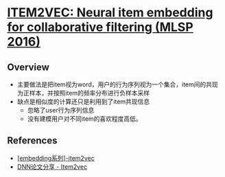 # [ITEM2VEC: Neural item embedding for collaborative filtering (MLSP 2016)](https://drive.google.com/file/d/1i5wDwq6giDdvKST-ApROjXhbpqVDK3uI/view?usp=drivesdk)


## Overview
- 主要做法是把item视为word，用户的行为序列视为一个集合，item间的共现为正样本，并按照item的频率分布进行负样本采样
- 缺点是相似度的计算还只是利用到了item共现信息
  - 忽略了user行为序列信息
  - 没有建模用户对不同item的喜欢程度高低。


## References
- [[embedding系列]-item2vec](https://zhuanlan.zhihu.com/p/139765540)
- [DNN论文分享 - Item2vec](https://zhuanlan.zhihu.com/p/24339183)